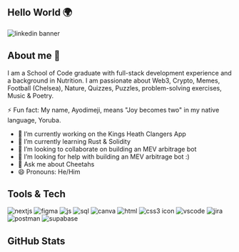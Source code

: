 ## Hello World 🌍
![linkedin banner](https://github.com/Ayodimeji-stacks/Ayodimeji-stacks/assets/149108938/17ffd1bb-6551-4ffe-8afb-1395bf871a37)

## About me 👋

I am a School of Code graduate with full-stack development experience and a background in Nutrition. I am passionate about Web3, Crypto, Memes, Football (Chelsea), Nature, Quizzes, Puzzles, problem-solving exercises, Music & Poetry.

⚡️ Fun fact: My name, Ayodimeji, means "Joy becomes two" in my native language, Yoruba.

- 🔭 I’m currently working on the Kings Heath Clangers App
- 🌱 I’m currently learning Rust & Solidity
- 👯 I’m looking to collaborate on building an MEV arbitrage bot
- 🤔 I’m looking for help with building an MEV arbitrage bot :)
- 💬 Ask me about Cheetahs
- 😄 Pronouns: He/Him

## Tools & Tech 

![nextjs](https://github.com/Ayodimeji-stacks/Ayodimeji-stacks/assets/149108938/a889f331-3a97-4822-b999-c3e0358f2e25)
![figma](https://github.com/Ayodimeji-stacks/Ayodimeji-stacks/assets/149108938/80973303-6156-4f52-bbd1-fd655d1adc89)
![js](https://github.com/Ayodimeji-stacks/Ayodimeji-stacks/assets/149108938/b32960d8-b91b-4a78-a23d-8aa873bf5f7e)
![sql](https://github.com/Ayodimeji-stacks/Ayodimeji-stacks/assets/149108938/a9f235c4-291f-4d38-922c-f4bcb19ccfbd)
![canva](https://github.com/Ayodimeji-stacks/Ayodimeji-stacks/assets/149108938/f1ebe5c5-82b7-40d6-b3d8-bde4aaeced68)
![html](https://github.com/Ayodimeji-stacks/Ayodimeji-stacks/assets/149108938/3e5cf3b0-8e46-4b01-a19b-214723d3cb65)
![css3 icon](https://github.com/Ayodimeji-stacks/Ayodimeji-stacks/assets/149108938/a21345f2-05bc-4171-953f-ac94e5dea8ce)
![vscode](https://github.com/Ayodimeji-stacks/Ayodimeji-stacks/assets/149108938/be6026ce-4e42-48f7-b4c9-6f6365ef5e33)
![jira](https://github.com/Ayodimeji-stacks/Ayodimeji-stacks/assets/149108938/4008a71f-db76-4b6c-adf6-6ef1e605b6e4)
![postman](https://github.com/Ayodimeji-stacks/Ayodimeji-stacks/assets/149108938/70dcfd4d-1d2b-407f-88f9-182f37c7add2)
![supabase](https://github.com/Ayodimeji-stacks/Ayodimeji-stacks/assets/149108938/4d0bb5f4-7d77-412f-901f-e6d4cebaa573)


## GitHub Stats
















